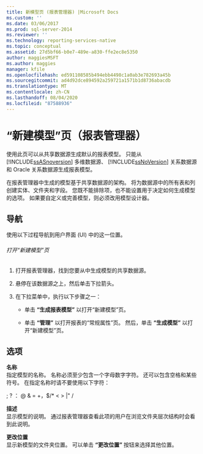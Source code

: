 ```yaml
---
title: 新模型页 (报表管理器) |Microsoft Docs
ms.custom: ''
ms.date: 03/06/2017
ms.prod: sql-server-2014
ms.reviewer: ''
ms.technology: reporting-services-native
ms.topic: conceptual
ms.assetid: 27d5bf66-b0e7-489e-a830-ffe2ec8e5350
author: maggiesMSFT
ms.author: maggies
manager: kfile
ms.openlocfilehash: ed591108585b494ebb4498c1a0ab3e782693a45b
ms.sourcegitcommit: ad4d92dce894592a259721a1571b1d8736abacdb
ms.translationtype: MT
ms.contentlocale: zh-CN
ms.lasthandoff: 08/04/2020
ms.locfileid: "87588936"
---
```

# <a name="new-model-page-report-manager"></a>“新建模型”页（报表管理器）
  使用此页可以从共享数据源生成默认的报表模型。 只能从 [!INCLUDE[ssASnoversion](../includes/ssasnoversion-md.md)] 多维数据源、 [!INCLUDE[ssNoVersion](../includes/ssnoversion-md.md)] 关系数据源和 Oracle 关系数据源生成报表模型。  
  
 在报表管理器中生成的模型基于共享数据源的架构。 将为数据源中的所有表和列创建实体、文件夹和字段。 您既不能排除项，也不能设置用于决定如何生成模型的选项。 如果要自定义或完善模型，则必须改用模型设计器。  
  
## <a name="navigation"></a>导航  
 使用以下过程导航到用户界面 (UI) 中的这一位置。  
  
###### <a name="to-open-the-new-model-page"></a>打开“新建模型”页  
  
1.  打开报表管理器，找到您要从中生成模型的共享数据源。  
  
2.  悬停在该数据源之上，然后单击下拉箭头。  
  
3.  在下拉菜单中，执行以下步骤之一：  
  
    -   单击 **“生成报表模型”** 以打开“新建模型”页。  
  
    -   单击 **“管理”** 以打开报表的“常规属性”页。 然后，单击 **“生成模型”** 以打开“新建模型”页。  
  
## <a name="options"></a>选项  
 **名称**  
 指定模型的名称。 名称必须至少包含一个字母数字字符。 还可以包含空格和某些符号。 在指定名称时请不要使用以下字符：  
  
 ; ? ： \@ & = +，$/* \< > |" /  
  
 **描述**  
 显示模型的说明。 通过报表管理器查看此项的用户在浏览文件夹层次结构时会看到此说明。  
  
 **更改位置**  
 显示新模型的文件夹位置。 可以单击 **“更改位置”** 按钮来选择其他位置。  
  
  

